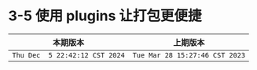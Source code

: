 # 3-5 使用 plugins 让打包更便捷 

|本期版本|上期版本
|:---:|:---:
`Thu Dec  5 22:42:12 CST 2024` | `Tue Mar 28 15:27:46 CST 2023`